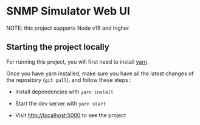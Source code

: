 # SNMP Simulator Web UI

NOTE: this project supports Node v16 and higher

## Starting the project locally

For running this project, you will first need to install [yarn](https://classic.yarnpkg.com/lang/en/docs/install).

Once you have yarn installed, make sure you have all the latest changes of the repository (`git pull`), and follow these steps :

- Install dependencies with `yarn install`

- Start the dev server with `yarn start`

- Visit <http://localhost:5000> to see the project
